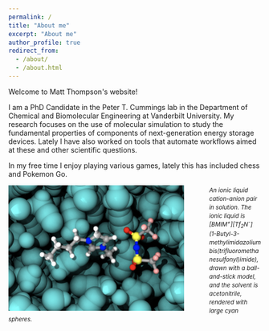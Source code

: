 ```yaml
---
permalink: /
title: "About me"
excerpt: "About me"
author_profile: true
redirect_from: 
  - /about/
  - /about.html
---
```


Welcome to Matt Thompson's website!

I am a PhD Candidate in the Peter T. Cummings lab in the Department of Chemical
and Biomolecular Engineering at Vanderbilt University. My research focuses on
the use of molecular simulation to study the fundamental properties of
components of next-generation energy storage devices. Lately I have also worked
on tools that automate workflows aimed at these and other scientific questions.

In my free time I enjoy playing various games, lately this has included chess and Pokemon Go.

<img style="float: left; margin: 0px 50px 0px 0px;" src="/images/solvent.png" height="250" width="350"/>

<small>
<i>
An ionic liquid cation-anion pair in solution. The ionic liquid is
[BMIM<sup>+</sup>][Tf<sub>2</sub>N<sup>-</sup>] (1-Butyl-3-methylimidazolium
bis(trifluoromethanesulfonyl)imide), drawn with a ball-and-stick model, and the
solvent is acetonitrile, rendered with large cyan spheres.
</i>
</small>
